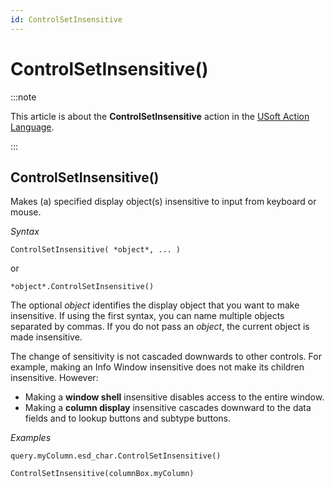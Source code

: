 ```yaml
---
id: ControlSetInsensitive
---
```


# ControlSetInsensitive()




:::note

This article is about the **ControlSetInsensitive** action in the [USoft Action Language](/Task_flow/Action_Language_reference/USoft_Action_Language.md).

:::

## **ControlSetInsensitive()**

Makes (a) specified display object(s) insensitive to input from keyboard or mouse.

*Syntax*

```
ControlSetInsensitive( *object*, ... )
```

or

```
*object*.ControlSetInsensitive()
```

The optional *object* identifies the display object that you want to make insensitive. If using the first syntax, you can name multiple objects separated by commas. If you do not pass an *object*, the current object is made insensitive.

The change of sensitivity is not cascaded downwards to other controls. For example, making an Info Window insensitive does not make its children insensitive. However:

- Making a **window shell** insensitive disables access to the entire window.
- Making a **column display** insensitive cascades downward to the data fields and to lookup buttons and subtype buttons.

*Examples*

```
query.myColumn.esd_char.ControlSetInsensitive()
```

```
ControlSetInsensitive(columnBox.myColumn)
```

 